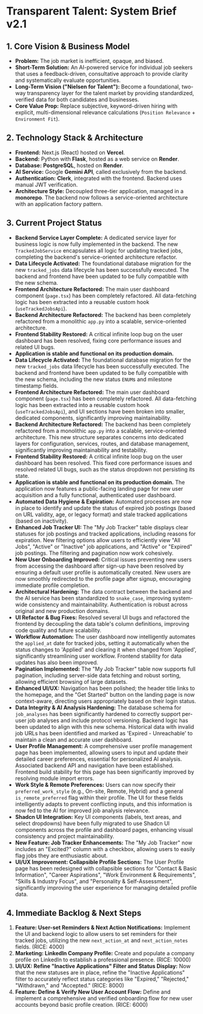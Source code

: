 # Transparent Talent: System Brief v2.1

## 1. Core Vision & Business Model
*   **Problem:** The job market is inefficient, opaque, and biased.
*   **Short-Term Solution:** An AI-powered service for individual job seekers that uses a feedback-driven, consultative approach to provide clarity and systematically evaluate opportunities.
*   **Long-Term Vision ("Nielsen for Talent"):** Become a foundational, two-way transparency layer for the talent market by providing standardized, verified data for both candidates and businesses.
*   **Core Value Prop:** Replace subjective, keyword-driven hiring with explicit, multi-dimensional relevance calculations (`Position Relevance` + `Environment Fit`).

## 2. Technology Stack & Architecture
*   **Frontend:** Next.js (React) hosted on **Vercel**.
*   **Backend:** Python with **Flask**, hosted as a web service on **Render**.
*   **Database:** **PostgreSQL**, hosted on **Render**.
*   **AI Service:** Google **Gemini API**, called exclusively from the backend.
*   **Authentication:** **Clerk**, integrated with the frontend. Backend uses manual JWT verification.
*   **Architecture Style:** Decoupled three-tier application, managed in a **monorepo**. The backend now follows a service-oriented architecture with an application factory pattern.

## 3. Current Project Status
*   **Backend Service Layer Complete:** A dedicated service layer for business logic is now fully implemented in the backend. The new `TrackedJobService` encapsulates all logic for updating tracked jobs, completing the backend's service-oriented architecture refactor.
*   **Data Lifecycle Activated:** The foundational database migration for the new `tracked_jobs` data lifecycle has been successfully executed. The backend and frontend have been updated to be fully compatible with the new schema.
*   **Frontend Architecture Refactored:** The main user dashboard component (`page.tsx`) has been completely refactored. All data-fetching logic has been extracted into a reusable custom hook (`useTrackedJobsApi`).
*   **Backend Architecture Refactored:** The backend has been completely refactored from a monolithic `app.py` into a scalable, service-oriented architecture.
*   **Frontend Stability Restored:** A critical infinite loop bug on the user dashboard has been resolved, fixing core performance issues and related UI bugs.
*   **Application is stable and functional on its production domain.**
*   **Data Lifecycle Activated:** The foundational database migration for the new `tracked_jobs` data lifecycle has been successfully executed. The backend and frontend have been updated to be fully compatible with the new schema, including the new status `ENUM`s and milestone timestamp fields.
*   **Frontend Architecture Refactored:** The main user dashboard component (`page.tsx`) has been completely refactored. All data-fetching logic has been extracted into a reusable custom hook (`useTrackedJobsApi`), and UI sections have been broken into smaller, dedicated components, significantly improving maintainability.
*   **Backend Architecture Refactored:** The backend has been completely refactored from a monolithic `app.py` into a scalable, service-oriented architecture. This new structure separates concerns into dedicated layers for configuration, services, routes, and database management, significantly improving maintainability and testability.
*   **Frontend Stability Restored:** A critical infinite loop bug on the user dashboard has been resolved. This fixed core performance issues and resolved related UI bugs, such as the status dropdown not persisting its state.
*   **Application is stable and functional on its production domain.** The application now features a public-facing landing page for new user acquisition and a fully functional, authenticated user dashboard.
*   **Automated Data Hygiene & Expiration:** Automated processes are now in place to identify and update the status of expired job postings (based on URL validity, age, or legacy format) and stale tracked applications (based on inactivity).
*   **Enhanced Job Tracker UI:** The "My Job Tracker" table displays clear statuses for job postings and tracked applications, including reasons for expiration. New filtering options allow users to efficiently view "All Jobs", "Active" or "Inactive" job applications, and "Active" or "Expired" job postings. The filtering and pagination now work cohesively.
*   **New User Onboarding Improved:** Critical issues preventing new users from accessing the dashboard after sign-up have been resolved by ensuring a default user profile is automatically created. New users are now smoothly redirected to the profile page after signup, encouraging immediate profile completion.
*   **Architectural Hardening:** The data contract between the backend and the AI service has been standardized to `snake_case`, improving system-wide consistency and maintainability. Authentication is robust across original and new production domains.
*   **UI Refactor & Bug Fixes:** Resolved several UI bugs and refactored the frontend by decoupling the data table's column definitions, improving code quality and future scalability.
*   **Workflow Automation:** The user dashboard now intelligently automates the `applied_at` date for tracked jobs, setting it automatically when the status changes to 'Applied' and clearing it when changed from 'Applied', significantly streamlining user workflow. Frontend stability for data updates has also been improved.
*   **Pagination Implemented:** The "My Job Tracker" table now supports full pagination, including server-side data fetching and robust sorting, allowing efficient browsing of large datasets.
*   **Enhanced UI/UX:** Navigation has been polished; the header title links to the homepage, and the "Get Started" button on the landing page is now context-aware, directing users appropriately based on their login status.
*   **Data Integrity & AI Analysis Hardening:** The database schema for `job_analyses` has been significantly hardened to correctly support per-user job analyses and include protocol versioning. Backend logic has been updated to align with this new schema. Historical data with invalid job URLs has been identified and marked as 'Expired - Unreachable' to maintain a clean and accurate user dashboard.
*   **User Profile Management:** A comprehensive user profile management page has been implemented, allowing users to input and update their detailed career preferences, essential for personalized AI analysis. Associated backend API and navigation have been established. Frontend build stability for this page has been significantly improved by resolving module import errors.
*   **Work Style & Remote Preferences:** Users can now specify their `preferred_work_style` (e.g., On-site, Remote, Hybrid) and a general `is_remote_preferred` flag within their profile. The UI for these fields intelligently adapts to prevent conflicting inputs, and this information is now fed to the AI for improved job analysis relevance.
*   **Shadcn UI Integration:** Key UI components (labels, text areas, and select dropdowns) have been fully migrated to use Shadcn UI components across the profile and dashboard pages, enhancing visual consistency and project maintainability.
*   **New Feature: Job Tracker Enhancements:** The "My Job Tracker" now includes an "Excited?" column with a checkbox, allowing users to easily flag jobs they are enthusiastic about.
*   **UI/UX Improvement: Collapsible Profile Sections:** The User Profile page has been redesigned with collapsible sections for "Contact & Basic Information", "Career Aspirations", "Work Environment & Requirements", "Skills & Industry Focus", and "Personality & Self-Assessment", significantly improving the user experience for managing detailed profile data.

## 4. Immediate Backlog & Next Steps
1.  **Feature: User-set Reminders & Next Action Notifications:** Implement the UI and backend logic to allow users to set reminders for their tracked jobs, utilizing the new `next_action_at` and `next_action_notes` fields. (RICE: 4000)
2.  **Marketing: LinkedIn Company Profile:** Create and populate a company profile on LinkedIn to establish a professional presence. (RICE: 10000)
3.  **UI/UX: Refine "Inactive Applications" Filter and Status Display:** Now that the new statuses are in place, refine the "Inactive Applications" filter to accurately reflect status categories like "Expired," "Rejected," "Withdrawn," and "Accepted." (RICE: 8000)
4.  **Feature: Define & Verify New User Account Flow:** Define and implement a comprehensive and verified onboarding flow for new user accounts beyond basic profile creation. (RICE: 6000)
